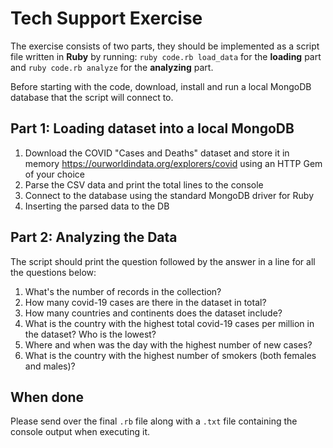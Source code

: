 # Tech Support Exercise

The exercise consists of two parts, they should be implemented as a script file written in **Ruby** by running:
`ruby code.rb load_data` for the **loading** part and `ruby code.rb analyze` for the **analyzing** part.

Before starting with the code, download, install and run a local MongoDB database that the script will connect to.

## Part 1: Loading dataset into a local MongoDB

1. Download the COVID "Cases and Deaths" dataset and store it in memory https://ourworldindata.org/explorers/covid using an HTTP Gem of your choice
2. Parse the CSV data and print the total lines to the console
3. Connect to the database using the standard MongoDB driver for Ruby
4. Inserting the parsed data to the DB

## Part 2: Analyzing the Data

The script should print the question followed by the answer in a line for all the questions below:

1. What's the number of records in the collection?
2. How many covid-19 cases are there in the dataset in total?
3. How many countries and continents does the dataset include?
4. What is the country with the highest total covid-19 cases per million in the dataset? Who is the lowest?
5. Where and when was the day with the highest number of new cases?
6. What is the country with the highest number of smokers (both females and males)?


## When done

Please send over the final `.rb` file along with a `.txt` file containing the console output when executing it.